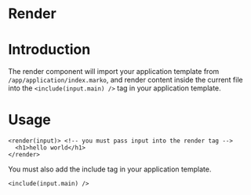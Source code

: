 # Render
# Introduction
The render component will import your application template from `/app/application/index.marko`, and render content inside the current file into the `<include(input.main) />` tag in your application template.

# Usage
```
<render(input)> <!-- you must pass input into the render tag -->
  <h1>hello world</h1>
</render>
```

You must also add the include tag in your application template.
```
<include(input.main) />
```
